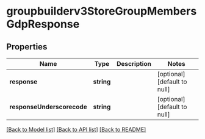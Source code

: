 # groupbuilderv3StoreGroupMembersGdpResponse

## Properties
Name | Type | Description | Notes
------------ | ------------- | ------------- | -------------
**response** | **string** |  | [optional] [default to null]
**responseUnderscorecode** | **string** |  | [optional] [default to null]

[[Back to Model list]](../README.md#documentation-for-models) [[Back to API list]](../README.md#documentation-for-api-endpoints) [[Back to README]](../README.md)


